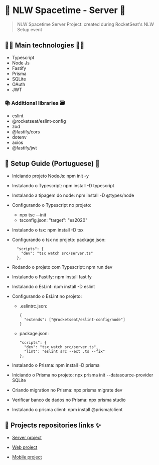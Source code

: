 # 🚀 NLW Spacetime - Server 🚀

> NLW Spacetime Server Project: created during RocketSeat's NLW Setup event

## 👨‍💻 Main technologies 👩‍💻

- Typescript
- Node Js
- Fastify
- Prisma
- SQLite
- OAuth
- JWT

### 📚 Additional libraries 🗃️

- eslint
- @rocketseat/eslint-config
- zod
- @fastify/cors
- dotenv
- axios
- @fastify/jwt

## 📃 Setup Guide (Portuguese) 📖

- Iniciando projeto NodeJs: npm init -y

- Instalando o Typescript: npm install -D typescript

- Instalando a tipagem do node: npm install -D @types/node

- Configurando o Typescript no projeto:

  - npx tsc --init
  - tsconfig.json: "target": "es2020"

- Instalando o tsx: npm install -D tsx

- Configurando o tsx no projeto: package.json:

        "scripts": {
          "dev": "tsx watch src/server.ts"
        },

- Rodando o projeto com Typescript: npm run dev

- Instalando o Fastify: npm install fastify

- Instalando o EsLint: npm install -D eslint

- Configurando o EsLint no projeto: 

  - .eslintrc.json:

        {
          "extends": ["@rocketseat/eslint-config/node"]
        }


  - package.json:

        "scripts": {
          "dev": "tsx watch src/server.ts",
          "lint": "eslint src --ext .ts --fix"
        },

- Instalando o Prisma: npm install -D prisma

- Iniciando o Prisma no projeto: npx prisma init --datasource-provider SQLite

- Criando migration no Prisma: npx prisma migrate dev

- Verificar banco de dados no Prisma: npx prisma studio

- Instalando o prisma client: npm install @prisma/client

## 🔗 Projects repositories links ✨

- [Server project](https://github.com/rodolfoHOk/rocketseat.nlw-spacetime/tree/main/server)

- [Web project](https://github.com/rodolfoHOk/rocketseat.nlw-spacetime/tree/main/web)

- [Mobile project](https://github.com/rodolfoHOk/rocketseat.nlw-spacetime/tree/main/mobile)
